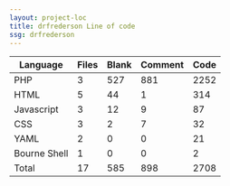 ```yaml
---
layout: project-loc
title: drfrederson Line of code
ssg: drfrederson
---
```

<div class="table-responsive">
<table class="table">
<thead><tr>
<th>Language</th>
<th>Files</th>
<th>Blank</th>
<th>Comment</th>
<th>Code</th>
</tr></thead><tbody>
<tr><td>PHP</td><td> 3</td><td> 527</td><td> 881</td><td> 2252</td></tr>
<tr><td>HTML</td><td> 5</td><td> 44</td><td> 1</td><td> 314</td></tr>
<tr><td>Javascript</td><td> 3</td><td> 12</td><td> 9</td><td> 87</td></tr>
<tr><td>CSS</td><td> 3</td><td> 2</td><td> 7</td><td> 32</td></tr>
<tr><td>YAML</td><td> 2</td><td> 0</td><td> 0</td><td> 21</td></tr>
<tr><td>Bourne Shell</td><td> 1</td><td> 0</td><td> 0</td><td> 2</td></tr>
<tr><td>Total</td><td>17</td><td>585</td><td>898</td><td>2708</td></tr>
</tbody></table></div>
